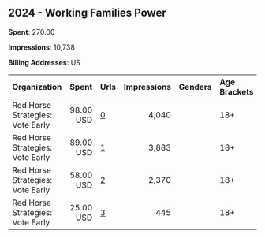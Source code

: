 ## 2024 - Working Families Power 
**Spent**: 270.00

**Impressions**: 10,738

**Billing Addresses**: US

|Organization|Spent|Urls|Impressions|Genders|Age Brackets|Country Codes|
|:---|---:|:---|---:|:---|:---|:---|
|Red Horse Strategies: Vote Early|98.00 USD|[0](https://www.snap.com/political-ads/asset/15f0f40b6ad6556aa82886496257b4f821d059f9ae115a08eda0d73c02fc4b32?mediaType=mp4)|4,040||18+|united states|
|Red Horse Strategies: Vote Early|89.00 USD|[1](https://www.snap.com/political-ads/asset/15f0f40b6ad6556aa82886496257b4f821d059f9ae115a08eda0d73c02fc4b32?mediaType=mp4)|3,883||18+|united states|
|Red Horse Strategies: Vote Early|58.00 USD|[2](https://www.snap.com/political-ads/asset/15f0f40b6ad6556aa82886496257b4f821d059f9ae115a08eda0d73c02fc4b32?mediaType=mp4)|2,370||18+|united states|
|Red Horse Strategies: Vote Early|25.00 USD|[3](https://www.snap.com/political-ads/asset/15f0f40b6ad6556aa82886496257b4f821d059f9ae115a08eda0d73c02fc4b32?mediaType=mp4)|445||18+|united states|
